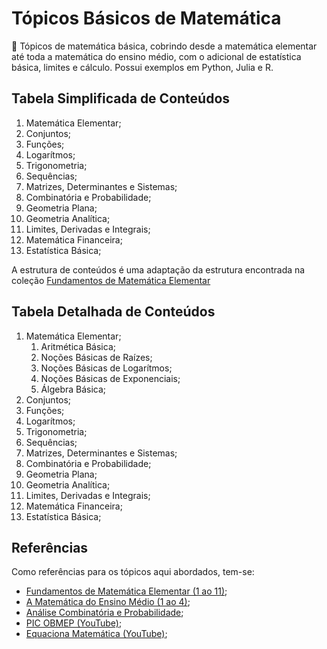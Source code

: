 # Tópicos Básicos de Matemática

🧉 Tópicos de matemática básica, cobrindo desde a matemática elementar até toda a matemática do ensino médio, com o adicional de estatística básica, limites e cálculo. Possui exemplos em Python, Julia e R.

## Tabela Simplificada de Conteúdos

1. Matemática Elementar;
2. Conjuntos;
3. Funções;
4. Logarítmos;
5. Trigonometria;
6. Sequências;
7. Matrizes, Determinantes e Sistemas;
8. Combinatória e Probabilidade;
9. Geometria Plana;
10. Geometria Analítica;
11. Limites, Derivadas e Integrais;
12. Matemática Financeira;
13. Estatística Básica;

A estrutura de conteúdos é uma adaptação da estrutura encontrada na coleção [Fundamentos de Matemática Elementar](https://www.amazon.com.br/Fundamentos-Matem%C3%A1tica-Elementar-Gelson-Murakami/dp/8535716807)

## Tabela Detalhada de Conteúdos

1. Matemática Elementar;
    1. Aritmética Básica;
    2. Noções Básicas de Raízes;
    3. Noções Básicas de Logarítmos;
    4. Noções Básicas de Exponenciais;
    5. Álgebra Básica;
2. Conjuntos;
3. Funções;
4. Logarítmos;
5. Trigonometria;
6. Sequências;
7. Matrizes, Determinantes e Sistemas;
8. Combinatória e Probabilidade;
9. Geometria Plana;
10. Geometria Analítica;
11. Limites, Derivadas e Integrais;
12. Matemática Financeira;
13. Estatística Básica;

## Referências
Como referências para os tópicos aqui abordados, tem-se:
- [Fundamentos de Matemática Elementar (1 ao 11)](https://www.amazon.com.br/Fundamentos-Matem%C3%A1tica-Elementar-Gelson-Murakami/dp/8535716807);
- [A Matemática do Ensino Médio (1 ao 4)](https://loja.sbm.org.br/a-matematica-do-ensino-medio-volume-1.html);
- [Análise Combinatória e Probabilidade](https://loja.sbm.org.br/analise-combinatoria-e-probabilidade.html);
- [PIC OBMEP (YouTube)](https://www.youtube.com/@PICOBMEP);
- [Equaciona Matemática (YouTube)](https://www.youtube.com/@equacionamatematica);